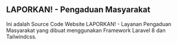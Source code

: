 ## LAPORKAN! - Pengaduan Masyarakat

Ini adalah Source Code Website LAPORKAN! - Layanan Pengaduan Masyarakat yang dibuat menggunakan Framework Laravel 8 dan Tailwindcss.
